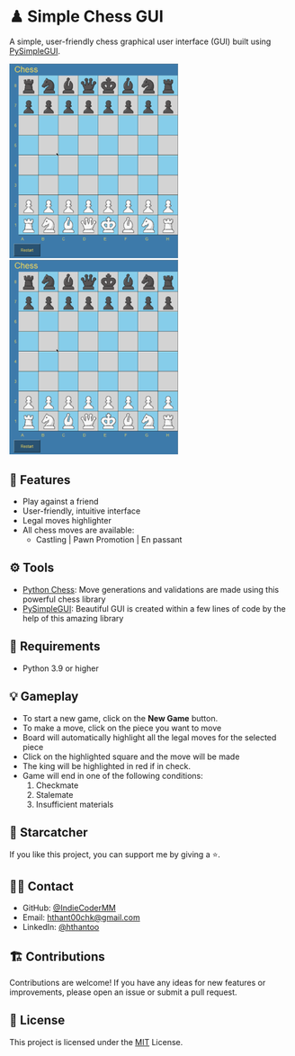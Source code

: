 # ♟ Simple Chess GUI

A simple, user-friendly chess graphical user interface (GUI) built using [PySimpleGUI](https://www.pysimplegui.org/en/latest/).

<p align="left">
<img src="screenshots/chess_gui_demo.gif" width="300">&nbsp;&nbsp;
<img src="screenshots/chess_gui_demo.gif" width="300">
</p>

## 🎨 Features

- Play against a friend
- User-friendly, intuitive interface
- Legal moves highlighter
- All chess moves are available:
	- Castling | Pawn Promotion | En passant
<!-- - Choose from three difficulty levels for computer opponent -->
<!-- - Automatic save and load functionality -->

## ⚙ Tools

- [Python Chess](https://python-chess.readthedocs.io/en/latest/): Move generations and validations are made using this powerful chess library
- [PySimpleGUI](https://www.pysimplegui.org/en/latest/): Beautiful GUI is created within a few lines of code by the help of this amazing library 


## 🐍 Requirements

- Python 3.9 or higher

<!-- ## Installation

- Download the latest version of the Chess GUI from the releases page.
- Unzip the downloaded file.
- Navigate to the unzipped directory and double-click on chess-gui.jar to launch the application. -->

## 💡 Gameplay

- To start a new game, click on the **New Game** button.
- To make a move, click on the piece you want to move 
- Board will automatically highlight all the legal moves for the selected piece
- Click on the highlighted square and the move will be made
- The king will be highlighted in red if in check.
- Game will end in one of the following conditions: 
	1. Checkmate
	2. Stalemate
	3. Insufficient materials
<!-- - Select whether you want to play against a friend or against the computer.
- If playing against the computer, select the desired difficulty level.
- The game board will appear and gameplay will begin. -->
<!-- - To save the current game, click on the Save button in the top toolbar. The game will be saved and can be loaded at a later time by clicking on the Load button. -->

## 🤩 Starcatcher

If you like this project, you can support me by giving a ⭐.

## 👨‍🚀 Contact

- GitHub: [@IndieCoderMM](https://github.com/indiecodermm/)
- Email: hthant00chk@gmail.com
- LinkedIn: [@hthantoo](https://linkedin.com/in/hthantoo/)

## 🏗 Contributions

Contributions are welcome! If you have any ideas for new features or improvements, please open an issue or submit a pull request.

## 📜 License

This project is licensed under the [MIT](MIT.md) License.
